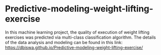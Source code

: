 # Predictive-modeling-weight-lifting-exercise
In this machine learning project, the quality of execution of weight lifting exercises was predicted via multi-class classification algorithm. 
The details of the data analysis and modeling can be found in this link:
https://dbiswa.github.io/Predictive-modeling-weight-lifting-exercise/
